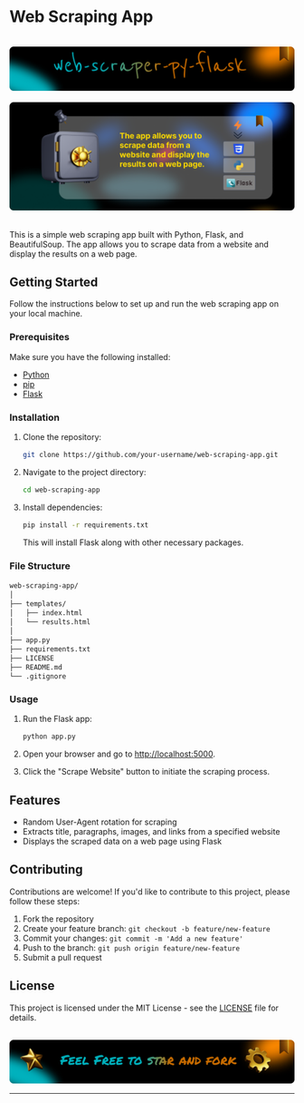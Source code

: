 # Web Scraping App


<div align="center">
  <br>
      <img src="https://github.com/RJohnPaul/Web_Scrapper_Py/blob/70fe2d16a1d05ba439e18c64c7e1ed8470ed2593/Frame%2020.png" alt="Project Banner">
  </br>
</div>


<div align="center">
  <br>
      <img src="https://github.com/RJohnPaul/Web_Scrapper_Py/blob/4712f33c2d8e06508577dc150a4749bc01362de2/Frame-5.png" alt="Project Banner">
  </br>
</div>
</br>

This is a simple web scraping app built with Python, Flask, and BeautifulSoup. The app allows you to scrape data from a website and display the results on a web page.

## Getting Started

Follow the instructions below to set up and run the web scraping app on your local machine.

### Prerequisites

Make sure you have the following installed:

- [Python](https://www.python.org/downloads/)
- [pip](https://pip.pypa.io/en/stable/installation/)
- [Flask](https://flask.palletsprojects.com/en/2.1.x/installation/)

### Installation

1. Clone the repository:

    ```bash
    git clone https://github.com/your-username/web-scraping-app.git
    ```

2. Navigate to the project directory:

    ```bash
    cd web-scraping-app
    ```

3. Install dependencies:

    ```bash
    pip install -r requirements.txt
    ```

    This will install Flask along with other necessary packages.

### File Structure

```plaintext
web-scraping-app/
│
├── templates/
│   ├── index.html
│   └── results.html
│
├── app.py
├── requirements.txt
├── LICENSE
├── README.md
└── .gitignore
```

### Usage

1. Run the Flask app:

    ```bash
    python app.py
    ```

2. Open your browser and go to [http://localhost:5000](http://localhost:5000).
   
3. Click the "Scrape Website" button to initiate the scraping process.

## Features

- Random User-Agent rotation for scraping
- Extracts title, paragraphs, images, and links from a specified website
- Displays the scraped data on a web page using Flask

## Contributing

Contributions are welcome! If you'd like to contribute to this project, please follow these steps:

1. Fork the repository
2. Create your feature branch: `git checkout -b feature/new-feature`
3. Commit your changes: `git commit -m 'Add a new feature'`
4. Push to the branch: `git push origin feature/new-feature`
5. Submit a pull request

## License

This project is licensed under the MIT License - see the [LICENSE](LICENSE) file for details.


<div align="center">
  <br>
      <img src="https://github.com/RJohnPaul/Web_Scrapper_Py/blob/dbd2c180df07cbc2e400384315b1b7feb1cd8b99/Frame%2019.png" alt="Project Banner">
  </br>
</div>


---
